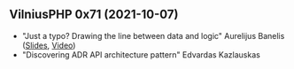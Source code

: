 ## VilniusPHP 0x71 (2021-10-07)
* "Just a typo? Drawing the line between data and logic" Aurelijus Banelis ([Slides](https://aurelijus.banelis.lt/prezentations/vilniusphp-2021/Data-vs-logic-issue-v1.pdf), [Video](https://youtu.be/zuYq_j29vsc))
* "Discovering ADR API architecture pattern" Edvardas Kazlauskas